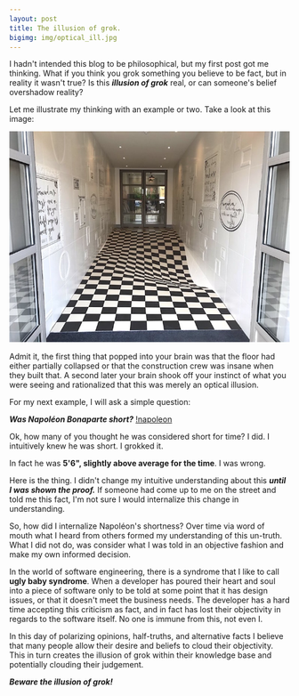 ```yaml
---
layout: post
title: The illusion of grok.
bigimg: img/optical_ill.jpg
---
```


I hadn't intended this blog to be philosophical, but my first post got me thinking. What if
you think you grok something you believe to be fact, but in reality it wasn't true? Is this 
***illusion of grok*** real, or can someone's belief overshadow reality?

Let me illustrate my thinking with an example or two. Take a look at this image:

![illusion](img/illusion.png)

Admit it, the first thing that popped into your brain was that the floor had either partially collapsed 
or that the construction crew was insane when they built that. A second later your brain shook off
your instinct of what you were seeing and rationalized that this was merely an optical illusion. 

For my next example, I will ask a simple question:

***Was Napoléon Bonaparte short?*** 
[!napoleon](img/napoleon_1809.jpg)

Ok, how many of you thought he was considered short for time? I did. I intuitively knew he was short. 
I grokked it. 

In fact he was **5'6", slightly above average for the time**. I was wrong.

Here is the thing. I didn't change my intuitive understanding about this ***until I was shown the proof.*** 
If someone had come up to me on the street and told me this fact, I'm not sure I would internalize
this change in understanding. 

So, how did I internalize Napoléon's shortness? Over time via word of mouth what I heard from others
formed my understanding of this un-truth. What I did not do, was consider what I was told in
an objective fashion and make my own informed decision. 

In the world of software engineering, there is a syndrome that I like to call **ugly baby syndrome**. 
When a developer has poured their heart and soul into a piece of software only to be told
at some point that it has design issues, or that it doesn't meet the business needs. The developer 
has a hard time accepting this criticism as fact, and in fact has lost their objectivity in regards
to the software itself. No one is immune from this, not even I. 

In this day of polarizing opinions, half-truths, and alternative facts I believe that many people 
allow their desire and beliefs to cloud their objectivity. This in turn creates the illusion of grok
within their knowledge base and potentially clouding their judgement.

***Beware the illusion of grok!***